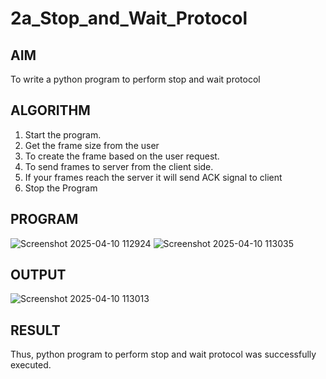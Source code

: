 # 2a_Stop_and_Wait_Protocol
## AIM 
To write a python program to perform stop and wait protocol
## ALGORITHM
1. Start the program.
2. Get the frame size from the user
3. To create the frame based on the user request.
4. To send frames to server from the client side.
5. If your frames reach the server it will send ACK signal to client
6. Stop the Program
## PROGRAM
![Screenshot 2025-04-10 112924](https://github.com/user-attachments/assets/406761f1-19ee-48fb-b217-35024e627c78)
![Screenshot 2025-04-10 113035](https://github.com/user-attachments/assets/adeca4df-fbc0-4931-8427-efc81041596f)

## OUTPUT
![Screenshot 2025-04-10 113013](https://github.com/user-attachments/assets/549e9590-328f-4d83-9178-6412dd046dd7)

## RESULT
Thus, python program to perform stop and wait protocol was successfully executed.
